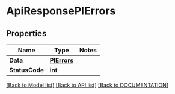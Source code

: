 # ApiResponsePIErrors

## Properties
Name | Type | Notes
------------ | ------------- | -------------
**Data** | **[**PIErrors**](../Model/PIErrors.md)**
**StatusCode** | **int**

[[Back to Model list]](../../DOCUMENTATION.md#documentation-for-models) [[Back to API list]](../../DOCUMENTATION.md#documentation-for-api-endpoints) [[Back to DOCUMENTATION]](../../DOCUMENTATION.md)
